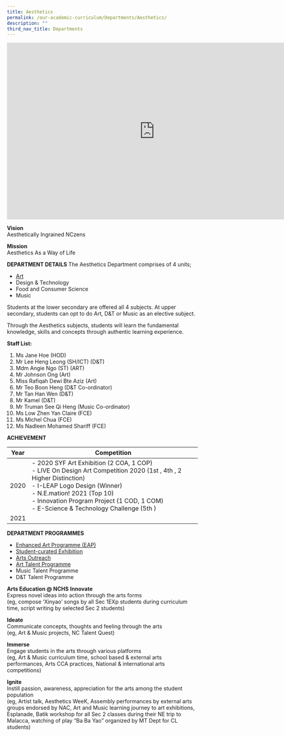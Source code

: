 ```yaml
---
title: Aesthetics
permalink: /our-academic-curriculum/Departments/Aesthetics/
description: ""
third_nav_title: Departments
---
```

<iframe allowfullscreen="true" height="467" width="780" frameborder="0" src="https://docs.google.com/presentation/d/e/2PACX-1vQcur9S8hGz8aRUzFkpZ4kkGkEL3N2Wp5U7OIqkzQ16sqwuPY-sRoeKChcy4rBABHqc5cUSn2aJKq4Z/embed?start=true&amp;loop=true&amp;delayms=5000"></iframe>

**Vision**<br>
Aesthetically Ingrained NCzens<br>

**Mission**<br>
Aesthetics As a Way of Life

**DEPARTMENT DETAILS**
The Aesthetics Department comprises of 4 units;
- [Art](https://sites.google.com/moe.edu.sg/unitquelyncart/about-ncart)<br>
- Design &amp; Technology<br>
- Food and Consumer Science<br>
- Music<br>

Students at the lower secondary are offered all 4 subjects. At upper secondary, students can opt to do Art, D&amp;T or Music as an elective subject.<br>

Through the Aesthetics subjects, students will learn the fundamental knowledge, skills and concepts&nbsp;through&nbsp;authentic learning experience.<br>

**Staff List:**<br>
1. Ms Jane Hoe (HOD)<br>
2. Mr Lee Heng Leong (SH/ICT) (D&amp;T)<br>
3.  Mdm Angie Ngo (ST) (ART)<br>
4.  Mr Johnson Ong (Art)<br>
5.  Miss Rafiqah Dewi Bte Aziz (Art)<br>
6.  Mr Teo Boon Heng (D&amp;T Co-ordinator)<br>
7.  Mr Tan Han Wen (D&amp;T)<br>
8.  Mr Kamel (D&amp;T)<br>
9.  Mr Truman See Qi Heng (Music Co-ordinator)<br>
10.  Ms Low Zhen Yan Claire (FCE)<br>
11.  Ms Michel Chua (FCE)<br>
12.  Ms Nadleen Mohamed Shariff (FCE)<br>

**ACHIEVEMENT**<br>

| **Year** | **Competition** | 
| -------- | -------- |
| 2020 | - 2020 SYF Art Exhibition (2 COA, 1 COP)<br>- LIVE On Design Art Competition 2020 (1st , 4th , 2 Higher Distinction)<br>- I-LEAP Logo Design (Winner)<br>- N.E.mation! 2021 (Top 10)<br>- Innovation Program Project (1 COD, 1 COM)<br>- E-Science &amp; Technology Challenge (5th )|
| 2021 | 



**DEPARTMENT PROGRAMMES**

* [Enhanced Art Programme (EAP)](https://sites.google.com/moe.edu.sg/unitquelyncart/ncart-talent-development/enhanced-art-programme-eap)<br> 
* [Student-curated Exhibition ](https://sites.google.com/moe.edu.sg/unitquelyncart/art-learning-experiences/exhibition)<br> 
* [Arts Outreach](https://sites.google.com/moe.edu.sg/unitquelyncart/art-learning-experiences/ncart-outreach)<br> 
* [Art Talent Programme](https://sites.google.com/moe.edu.sg/unitquelyncart/ncart-talent-development/art-talent-programme-atp)<br> 
* Music Talent Programme<br> 
* D&amp;T Talent Programme<br>

**Arts Education @ NCHS** **Innovate**<br> Express novel ideas into action through the arts forms <br>(eg, compose ‘Xinyao’ songs by all Sec 1EXp students during curriculum time, script writing by selected Sec 2 students)<br>

**Ideate**<br> Communicate concepts, thoughts and feeling through the arts<br> (eg, Art &amp; Music projects, NC Talent Quest)<br> 

**Immerse**<br> Engage students in the arts through various platforms<br> (eg, Art &amp; Music curriculum time, school based &amp; external arts performances, Arts CCA practices, National &amp; international arts competitions)<br> 

**Ignite**<br> Instill passion, awareness, appreciation for the arts among the student population<br> (eg, Artist talk, Aesthetics WeeK, Assembly performances by external arts groups endorsed by NAC, Art and Music learning journey to art exhibitions, Esplanade, Batik workshop for all Sec 2 classes during their NE trip to Malacca, watching of play “Ba Ba Yao” organized by MT Dept for CL students)
